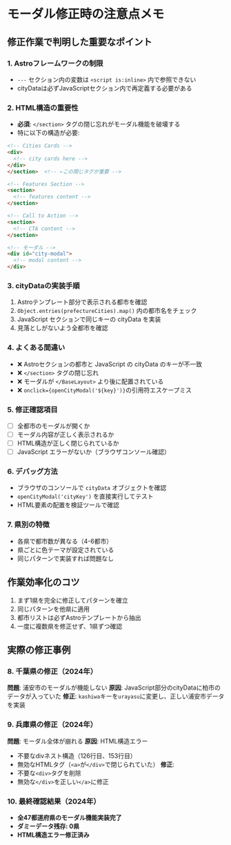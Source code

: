# モーダル修正時の注意点メモ

## 修正作業で判明した重要なポイント

### 1. Astroフレームワークの制限
- `---` セクション内の変数は `<script is:inline>` 内で参照できない
- cityDataは必ずJavaScriptセクション内で再定義する必要がある

### 2. HTML構造の重要性
- **必須**: `</section>` タグの閉じ忘れがモーダル機能を破壊する
- 特に以下の構造が必要:
```html
<!-- Cities Cards -->
<div>
  <!-- city cards here -->
</div>
</section>  <!-- ←この閉じタグが重要 -->

<!-- Features Section -->
<section>
  <!-- features content -->
</section>

<!-- Call to Action -->
<section>
  <!-- CTA content -->  
</section>

<!-- モーダル -->
<div id="city-modal">
  <!-- modal content -->
</div>
```

### 3. cityDataの実装手順
1. Astroテンプレート部分で表示される都市を確認
2. `Object.entries(prefectureCities).map()` 内の都市名をチェック
3. JavaScript セクションで同じキーの cityData を実装
4. 見落としがないよう全都市を確認

### 4. よくある間違い
- ❌ Astroセクションの都市と JavaScript の cityData のキーが不一致
- ❌ `</section>` タグの閉じ忘れ
- ❌ モーダルが `</BaseLayout>` より後に配置されている
- ❌ `onclick={openCityModal('${key}')}`の引用符エスケープミス

### 5. 修正確認項目
- [ ] 全都市のモーダルが開くか
- [ ] モーダル内容が正しく表示されるか  
- [ ] HTML構造が正しく閉じられているか
- [ ] JavaScript エラーがないか（ブラウザコンソール確認）

### 6. デバッグ方法
- ブラウザのコンソールで `cityData` オブジェクトを確認
- `openCityModal('cityKey')` を直接実行してテスト
- HTML要素の配置を検証ツールで確認

### 7. 県別の特徴
- 各県で都市数が異なる（4-6都市）
- 県ごとに色テーマが設定されている
- 同じパターンで実装すれば問題なし

## 作業効率化のコツ
1. まず1県を完全に修正してパターンを確立
2. 同じパターンを他県に適用
3. 都市リストは必ずAstroテンプレートから抽出
4. 一度に複数県を修正せず、1県ずつ確認

## 実際の修正事例

### 8. 千葉県の修正（2024年）
**問題**: 浦安市のモーダルが機能しない
**原因**: JavaScript部分のcityDataに柏市のデータが入っていた
**修正**: `kashiwa`キーを`urayasu`に変更し、正しい浦安市データを実装

### 9. 兵庫県の修正（2024年）
**問題**: モーダル全体が崩れる
**原因**: HTML構造エラー
- 不要なdivネスト構造（126行目、153行目）
- 無効なHTMLタグ（`<a>`が`</div>`で閉じられていた）
**修正**: 
- 不要な`<div>`タグを削除
- 無効な`</div>`を正しい`</a>`に修正

### 10. 最終確認結果（2024年）
- **全47都道府県のモーダル機能実装完了**
- **ダミーデータ残存: 0県**
- **HTML構造エラー修正済み**
